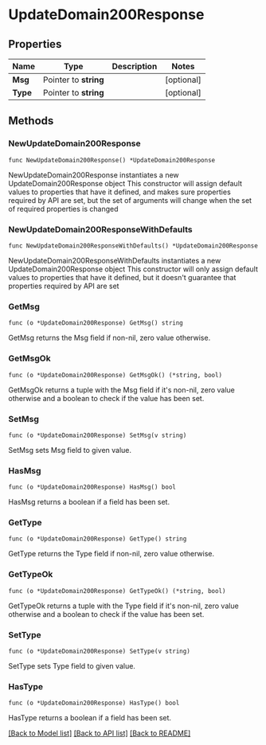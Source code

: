 # UpdateDomain200Response

## Properties

Name | Type | Description | Notes
------------ | ------------- | ------------- | -------------
**Msg** | Pointer to **string** |  | [optional] 
**Type** | Pointer to **string** |  | [optional] 

## Methods

### NewUpdateDomain200Response

`func NewUpdateDomain200Response() *UpdateDomain200Response`

NewUpdateDomain200Response instantiates a new UpdateDomain200Response object
This constructor will assign default values to properties that have it defined,
and makes sure properties required by API are set, but the set of arguments
will change when the set of required properties is changed

### NewUpdateDomain200ResponseWithDefaults

`func NewUpdateDomain200ResponseWithDefaults() *UpdateDomain200Response`

NewUpdateDomain200ResponseWithDefaults instantiates a new UpdateDomain200Response object
This constructor will only assign default values to properties that have it defined,
but it doesn't guarantee that properties required by API are set

### GetMsg

`func (o *UpdateDomain200Response) GetMsg() string`

GetMsg returns the Msg field if non-nil, zero value otherwise.

### GetMsgOk

`func (o *UpdateDomain200Response) GetMsgOk() (*string, bool)`

GetMsgOk returns a tuple with the Msg field if it's non-nil, zero value otherwise
and a boolean to check if the value has been set.

### SetMsg

`func (o *UpdateDomain200Response) SetMsg(v string)`

SetMsg sets Msg field to given value.

### HasMsg

`func (o *UpdateDomain200Response) HasMsg() bool`

HasMsg returns a boolean if a field has been set.

### GetType

`func (o *UpdateDomain200Response) GetType() string`

GetType returns the Type field if non-nil, zero value otherwise.

### GetTypeOk

`func (o *UpdateDomain200Response) GetTypeOk() (*string, bool)`

GetTypeOk returns a tuple with the Type field if it's non-nil, zero value otherwise
and a boolean to check if the value has been set.

### SetType

`func (o *UpdateDomain200Response) SetType(v string)`

SetType sets Type field to given value.

### HasType

`func (o *UpdateDomain200Response) HasType() bool`

HasType returns a boolean if a field has been set.


[[Back to Model list]](../README.md#documentation-for-models) [[Back to API list]](../README.md#documentation-for-api-endpoints) [[Back to README]](../README.md)


